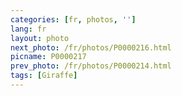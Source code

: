 ```yaml
---
categories: [fr, photos, '']
lang: fr
layout: photo
next_photo: /fr/photos/P0000216.html
picname: P0000217
prev_photo: /fr/photos/P0000214.html
tags: [Giraffe]
---
```

